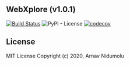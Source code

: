 
## WebXplore (v1.0.1)

[![Build Status](https://travis-ci.org/arnavn101/WebXplore.svg?branch=master)](https://travis-ci.org/arnavn101/WebXplore)
![PyPI - License](https://img.shields.io/pypi/l/webxplore)
[![codecov](https://codecov.io/gh/arnavn101/WebXplore/branch/master/graph/badge.svg)](https://codecov.io/gh/arnavn101/WebXplore) 

## License

MIT License Copyright (c) 2020, Arnav Nidumolu

